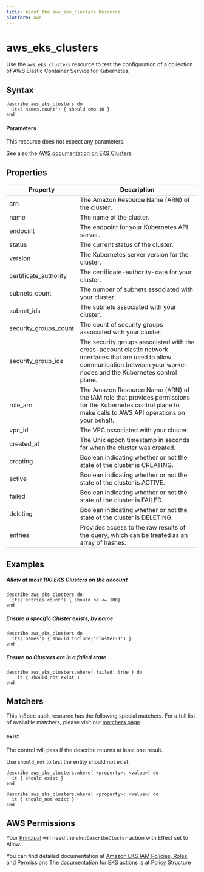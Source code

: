 ```yaml
---
title: About the aws_eks_clusters Resource
platform: aws
---
```


# aws\_eks\_clusters

Use the `aws_eks_clusters` resource to test the configuration of a collection of AWS Elastic Container Service for Kubernetes.

## Syntax

    describe aws_eks_clusters do
      its('names.count') { should cmp 10 }
    end
    
#### Parameters

This resource does not expect any parameters.

See also the [AWS documentation on EKS Clusters](https://docs.aws.amazon.com/eks/latest/userguide/getting-started.html).

## Properties

|Property              | Description|
| ---                  | --- |
|arn                   | The Amazon Resource Name (ARN) of the cluster. |
|name                  | The name of the cluster. |
|endpoint              | The endpoint for your Kubernetes API server. |
|status                | The current status of the cluster. |
|version               | The Kubernetes server version for the cluster. |
|certificate_authority | The certificate-authority-data for your cluster. |
|subnets_count         | The number of subnets associated with your cluster. |
|subnet_ids            | The subnets associated with your cluster. |
|security_groups_count | The count of security groups associated with your cluster. |
|security_group_ids    | The security groups associated with the cross-account elastic network interfaces that are used to allow communication between your worker nodes and the Kubernetes control plane. |
|role_arn              | The Amazon Resource Name (ARN) of the IAM role that provides permissions for the Kubernetes control plane to make calls to AWS API operations on your behalf. |
|vpc_id                | The VPC associated with your cluster. |
|created_at            | The Unix epoch timestamp in seconds for when the cluster was created. |
|creating              | Boolean indicating whether or not the state of the cluster is CREATING. |
|active                | Boolean indicating whether or not the state of the cluster is ACTIVE. |
|failed                | Boolean indicating whether or not the state of the cluster is FAILED. |
|deleting              | Boolean indicating whether or not the state of the cluster is DELETING. |
|entries                    | Provides access to the raw results of the query, which can be treated as an array of hashes. |

## Examples

##### Allow at most 100 EKS Clusters on the account
    describe aws_eks_clusters do
      its('entries.count') { should be <= 100}
    end

##### Ensure a specific Cluster exists, by name
    describe aws_eks_clusters do
      its('names') { should include('cluster-1') }
    end
    
##### Ensure no Clusters are in a failed state
    describe aws_eks_clusters.where( failed: true ) do
        it { should_not exist )
    end

## Matchers

This InSpec audit resource has the following special matchers. For a full list of available matchers, please visit our [matchers page](https://www.inspec.io/docs/reference/matchers/).

#### exist

The control will pass if the describe returns at least one result.

Use `should_not` to test the entity should not exist.

    describe aws_eks_clusters.where( <property>: <value>) do
      it { should exist }
    end
      
    describe aws_eks_clusters.where( <property>: <value>) do
      it { should_not exist }
    end
    

## AWS Permissions

Your [Principal](https://docs.aws.amazon.com/IAM/latest/UserGuide/intro-structure.html#intro-structure-principal) will need the `eks:DescribeCluster` action with Effect set to Allow.

You can find detailed documentation at [Amazon EKS IAM Policies, Roles, and Permissions](https://docs.aws.amazon.com/eks/latest/userguide/IAM_policies.html)
The documentation for EKS actions is at [Policy Structure](https://docs.aws.amazon.com/eks/latest/userguide/iam-policy-structure.html#UsingWithEKS_Actions)
